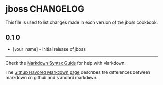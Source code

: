 jboss CHANGELOG
===============

This file is used to list changes made in each version of the jboss cookbook.

0.1.0
-----
- [your_name] - Initial release of jboss

- - -
Check the [Markdown Syntax Guide](http://daringfireball.net/projects/markdown/syntax) for help with Markdown.

The [Github Flavored Markdown page](http://github.github.com/github-flavored-markdown/) describes the differences between markdown on github and standard markdown.
